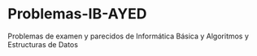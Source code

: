 # Problemas-IB-AYED
Problemas de examen y parecidos de Informática Básica y Algoritmos y Estructuras de Datos

